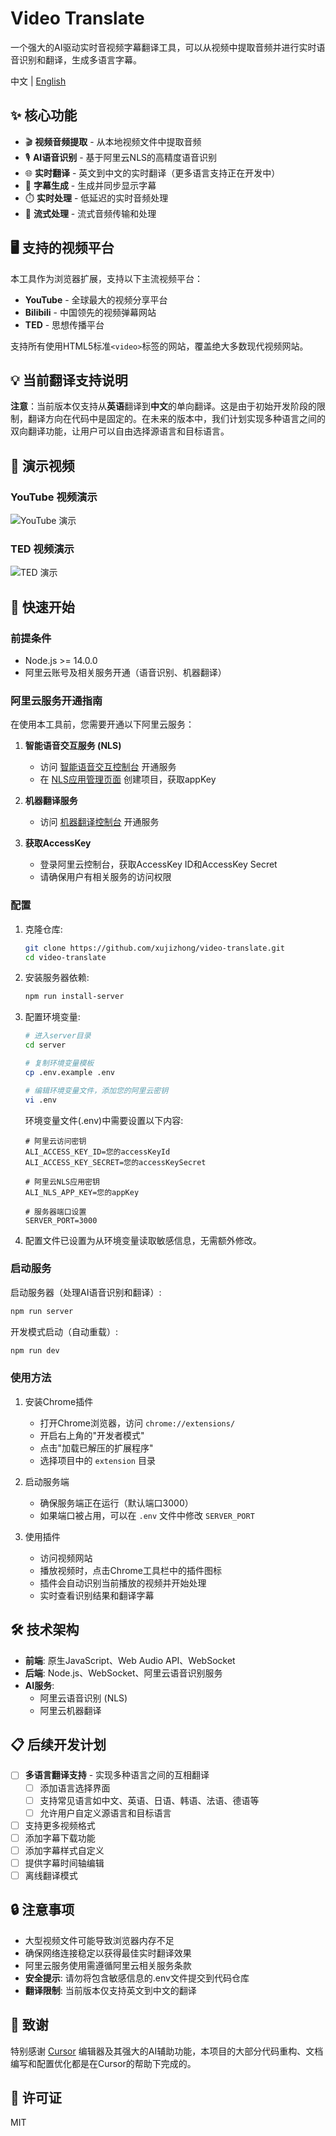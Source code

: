 # Video Translate

一个强大的AI驱动实时音视频字幕翻译工具，可以从视频中提取音频并进行实时语音识别和翻译，生成多语言字幕。

中文 | [English](README.en.md)

## ✨ 核心功能

- 🎬 **视频音频提取** - 从本地视频文件中提取音频
- 🎙️ **AI语音识别** - 基于阿里云NLS的高精度语音识别
- 🌐 **实时翻译** - 英文到中文的实时翻译（更多语言支持正在开发中）
- 📝 **字幕生成** - 生成并同步显示字幕
- ⏱️ **实时处理** - 低延迟的实时音频处理
- 🔄 **流式处理** - 流式音频传输和处理

## 🖥️ 支持的视频平台

本工具作为浏览器扩展，支持以下主流视频平台：

- **YouTube** - 全球最大的视频分享平台
- **Bilibili** - 中国领先的视频弹幕网站
- **TED** - 思想传播平台

支持所有使用HTML5标准`<video>`标签的网站，覆盖绝大多数现代视频网站。

## 💡 当前翻译支持说明

**注意**：当前版本仅支持从**英语**翻译到**中文**的单向翻译。这是由于初始开发阶段的限制，翻译方向在代码中是固定的。在未来的版本中，我们计划实现多种语言之间的双向翻译功能，让用户可以自由选择源语言和目标语言。


## 🎥 演示视频

### YouTube 视频演示
![YouTube 演示](assets/youtube.gif)

### TED 视频演示
![TED 演示](assets/ted.gif) 

## 🚀 快速开始

### 前提条件

- Node.js >= 14.0.0
- 阿里云账号及相关服务开通（语音识别、机器翻译）

### 阿里云服务开通指南

在使用本工具前，您需要开通以下阿里云服务：

1. **智能语音交互服务 (NLS)**
   - 访问 [智能语音交互控制台](https://nls-portal.console.aliyun.com/overview) 开通服务
   - 在 [NLS应用管理页面](https://nls-portal.console.aliyun.com/applist) 创建项目，获取appKey

2. **机器翻译服务**
   - 访问 [机器翻译控制台](https://mt.console.aliyun.com/basic) 开通服务

3. **获取AccessKey**
   - 登录阿里云控制台，获取AccessKey ID和AccessKey Secret
   - 请确保用户有相关服务的访问权限

### 配置

1. 克隆仓库:
   ```bash
   git clone https://github.com/xujizhong/video-translate.git
   cd video-translate
   ```

2. 安装服务器依赖:
   ```bash
   npm run install-server
   ```

3. 配置环境变量:
   ```bash
   # 进入server目录
   cd server
   
   # 复制环境变量模板
   cp .env.example .env
   
   # 编辑环境变量文件，添加您的阿里云密钥
   vi .env
   ```
   
   环境变量文件(.env)中需要设置以下内容:
   ```
   # 阿里云访问密钥
   ALI_ACCESS_KEY_ID=您的accessKeyId
   ALI_ACCESS_KEY_SECRET=您的accessKeySecret
   
   # 阿里云NLS应用密钥
   ALI_NLS_APP_KEY=您的appKey
   
   # 服务器端口设置
   SERVER_PORT=3000
   ```

4. 配置文件已设置为从环境变量读取敏感信息，无需额外修改。

### 启动服务

启动服务器（处理AI语音识别和翻译）:
```bash
npm run server
```

开发模式启动（自动重载）:
```bash
npm run dev
```

### 使用方法

1. 安装Chrome插件
   - 打开Chrome浏览器，访问 `chrome://extensions/`
   - 开启右上角的"开发者模式"
   - 点击"加载已解压的扩展程序"
   - 选择项目中的 `extension` 目录

2. 启动服务端
   - 确保服务端正在运行（默认端口3000）
   - 如果端口被占用，可以在 `.env` 文件中修改 `SERVER_PORT`

3. 使用插件
   - 访问视频网站
   - 播放视频时，点击Chrome工具栏中的插件图标
   - 插件会自动识别当前播放的视频并开始处理
   - 实时查看识别结果和翻译字幕

## 🛠️ 技术架构

- **前端**: 原生JavaScript、Web Audio API、WebSocket
- **后端**: Node.js、WebSocket、阿里云语音识别服务
- **AI服务**: 
  - 阿里云语音识别 (NLS)
  - 阿里云机器翻译

## 📋 后续开发计划

- [ ] **多语言翻译支持** - 实现多种语言之间的互相翻译
  - [ ] 添加语言选择界面
  - [ ] 支持常见语言如中文、英语、日语、韩语、法语、德语等
  - [ ] 允许用户自定义源语言和目标语言
- [ ] 支持更多视频格式
- [ ] 添加字幕下载功能
- [ ] 添加字幕样式自定义
- [ ] 提供字幕时间轴编辑
- [ ] 离线翻译模式

## 🔒 注意事项

- 大型视频文件可能导致浏览器内存不足
- 确保网络连接稳定以获得最佳实时翻译效果
- 阿里云服务使用需遵循阿里云相关服务条款
- **安全提示**: 请勿将包含敏感信息的.env文件提交到代码仓库
- **翻译限制**: 当前版本仅支持英文到中文的翻译

## 👏 致谢

特别感谢 [Cursor](https://www.cursor.com/) 编辑器及其强大的AI辅助功能，本项目的大部分代码重构、文档编写和配置优化都是在Cursor的帮助下完成的。

## 📄 许可证

MIT 
